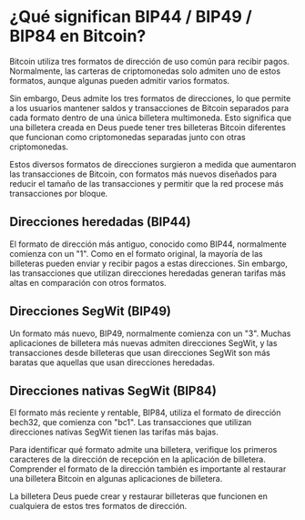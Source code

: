 # ¿Qué significan BIP44 / BIP49 / BIP84 en Bitcoin?

Bitcoin utiliza tres formatos de dirección de uso común para recibir pagos. Normalmente, las carteras de criptomonedas solo admiten uno de estos formatos, aunque algunas pueden admitir varios formatos.

Sin embargo, Deus admite los tres formatos de direcciones, lo que permite a los usuarios mantener saldos y transacciones de Bitcoin separados para cada formato dentro de una única billetera multimoneda. Esto significa que una billetera creada en Deus puede tener tres billeteras Bitcoin diferentes que funcionan como criptomonedas separadas junto con otras criptomonedas.

Estos diversos formatos de direcciones surgieron a medida que aumentaron las transacciones de Bitcoin, con formatos más nuevos diseñados para reducir el tamaño de las transacciones y permitir que la red procese más transacciones por bloque.

## Direcciones heredadas (BIP44)

El formato de dirección más antiguo, conocido como BIP44, normalmente comienza con un "1". Como en el formato original, la mayoría de las billeteras pueden enviar y recibir pagos a estas direcciones. Sin embargo, las transacciones que utilizan direcciones heredadas generan tarifas más altas en comparación con otros formatos.

## Direcciones SegWit (BIP49)

Un formato más nuevo, BIP49, normalmente comienza con un "3". Muchas aplicaciones de billetera más nuevas admiten direcciones SegWit, y las transacciones desde billeteras que usan direcciones SegWit son más baratas que aquellas que usan direcciones heredadas.

## Direcciones nativas SegWit (BIP84)

El formato más reciente y rentable, BIP84, utiliza el formato de dirección bech32, que comienza con "bc1". Las transacciones que utilizan direcciones nativas SegWit tienen las tarifas más bajas.

Para identificar qué formato admite una billetera, verifique los primeros caracteres de la dirección de recepción en la aplicación de billetera. Comprender el formato de la dirección también es importante al restaurar una billetera Bitcoin en algunas aplicaciones de billetera.

La billetera Deus puede crear y restaurar billeteras que funcionen en cualquiera de estos tres formatos de dirección.